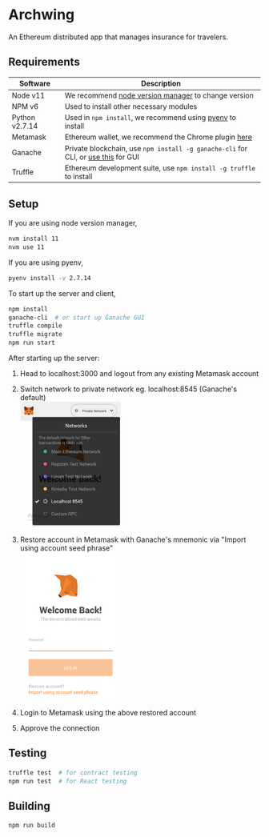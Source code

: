 # Archwing

An Ethereum distributed app that manages insurance for travelers.

## Requirements
| Software       | Description                                                                                       |
|----------------|---------------------------------------------------------------------------------------------------|
| Node v11       | We recommend [node version manager](https://github.com/creationix/nvm) to change version          |
| NPM v6         | Used to install other necessary modules                                                           |
| Python v2.7.14 | Used in `npm install`, we recommend using [pyenv](https://github.com/pyenv/pyenv) to install      |
| Metamask       | Ethereum wallet, we recommend the Chrome plugin [here](https://metamask.io/)                      |
| Ganache        | Private blockchain, use `npm install -g ganache-cli` for CLI, or [use this](https://truffleframework.com/ganache) for GUI          |
| Truffle        | Ethereum development suite, use `npm install -g truffle` to install                               |


## Setup
If you are using node version manager,
```sh
nvm install 11
nvm use 11
```

If you are using pyenv,
```sh
pyenv install -v 2.7.14
```

To start up the server and client,
```sh
npm install
ganache-cli  # or start up Ganache GUI
truffle compile
truffle migrate
npm run start
```

After starting up the server:

1. Head to localhost:3000 and logout from any existing Metamask account

2. Switch network to private network eg. localhost:8545 (Ganache's default)
    <br><img src="images/metamask_networks.png" width="200">

3. Restore account in Metamask with Ganache's mnemonic 
    via "Import using account seed phrase"
    <br><img src="images/metamask_seed.png" width="200">

4. Login to Metamask using the above restored account

5. Approve the connection


## Testing
```sh
truffle test  # for contract testing
npm run test  # for React testing
```


## Building
```sh
npm run build
```
